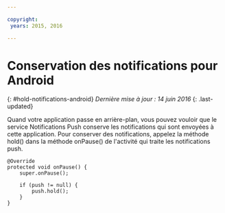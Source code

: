 ```yaml
---

copyright:
 years: 2015, 2016

---
```


# Conservation des notifications pour Android
{: #hold-notifications-android}
*Dernière mise à jour : 14 juin 2016*
{: .last-updated}

Quand votre application passe en arrière-plan, vous pouvez vouloir que le service Notifications Push conserve les notifications qui sont envoyées à cette application. Pour conserver des notifications, appelez la méthode hold() dans la méthode onPause() de l'activité qui traite les notifications push.

```
@Override
protected void onPause() {
    super.onPause();

    if (push != null) {
        push.hold();
    }
} 
```
